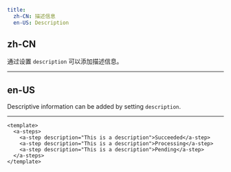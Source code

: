 ```yaml
title:
  zh-CN: 描述信息
  en-US: Description
```

## zh-CN

通过设置 `description` 可以添加描述信息。

---

## en-US

Descriptive information can be added by setting `description`.

---

```vue
<template>
  <a-steps>
    <a-step description="This is a description">Succeeded</a-step>
    <a-step description="This is a description">Processing</a-step>
    <a-step description="This is a description">Pending</a-step>
  </a-steps>
</template>
```
